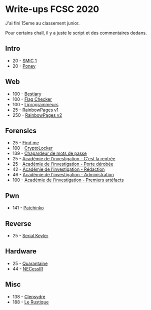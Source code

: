 # Write-ups FCSC 2020

J'ai fini 15eme au classement junior.

Pour certains chall, il y a juste le script et des commentaires dedans.

## Intro
-   20 - [SMIC 1]()
-   20 - [Poney]()

## Web
-   100 - [Bestiary](bestiary/bestiary.md)
-   100 - [Flag Checker]()
-   100 - [Liprogrammeurs]()
-   25  - [RainbowPages v1]()
-   250 - [RainbowPages v2]()

## Forensics
-   25  - [Find me]()
-   100 - [CryptoLocker]()
-   139 - [Chapardeur de mots de passe]()
-   25  - [Académie de l'investigation - C'est la rentrée]()
-   25  - [Académie de l'investigation - Porte dérobée]()
-   42  - [Académie de l'investigation - Rédaction]()
-   46  - [Académie de l'investigation - Administration]()
-   100 - [Académie de l'investigation - Premiers artéfacts]()

## Pwn
-   141 - [Patchinko]()

## Reverse
-   25  - [Serial Keyler]()

## Hardware
-   25  - [Quarantaine]()
-   44  - [NECessIR]()

## Misc
-   138 - [Clepsydre]()
-   188 - [Le Rustique]()

